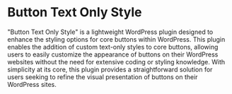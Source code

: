 # Button Text Only Style

"Button Text Only Style" is a lightweight WordPress plugin designed to enhance the styling options for core buttons within WordPress. This plugin enables the addition of custom text-only styles to core buttons, allowing users to easily customize the appearance of buttons on their WordPress websites without the need for extensive coding or styling knowledge. With simplicity at its core, this plugin provides a straightforward solution for users seeking to refine the visual presentation of buttons on their WordPress sites.
